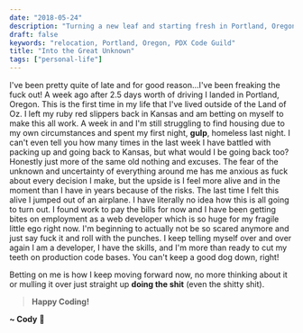 ```yaml
---
date: "2018-05-24"
description: "Turning a new leaf and starting fresh in Portland, Oregon."
draft: false
keywords: "relocation, Portland, Oregon, PDX Code Guild"
title: "Into the Great Unknown"
tags: ["personal-life"]
---
```


I've been pretty quite of late and for good reason…I've been freaking the fuck out! A week ago after 2.5 days worth of driving I landed in Portland, Oregon. This is the first time in my life that I've lived outside of the Land of Oz. I left my ruby red slippers back in Kansas and am betting on myself to make this all work. A week in and I'm still struggling to find housing due to my own circumstances and spent my first night, **gulp**, homeless last night. I can't even tell you how many times in the last week I have battled with packing up and going back to Kansas, but what would I be going back too? Honestly just more of the same old nothing and excuses. The fear of the unknown and uncertainty of everything around me has me anxious as fuck about every decision I make, but the upside is I feel more alive and in the moment than I have in years because of the risks. The last time I felt this alive I jumped out of an airplane. I have literally no idea how this is all going to turn out. I found work to pay the bills for now and I have been getting bites on employment as a web developer which is so huge for my fragile little ego right now. I'm beginning to actually not be so scared anymore and just say fuck it and roll with the punches. I keep telling myself over and over again I am a developer, I have the skills, and I'm more than ready to cut my teeth on production code bases. You can't keep a good dog down, right!

Betting on me is how I keep moving forward now, no more thinking about it or mulling it over just straight up **doing the shit** (even the shitty shit).

<!-- End of Post -->

> **Happy Coding!**

**~ Cody** :rocket:
